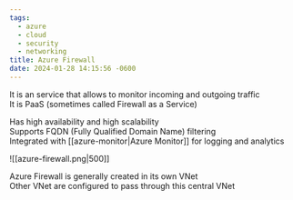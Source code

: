 ```yaml
---
tags:
  - azure
  - cloud
  - security
  - networking
title: Azure Firewall
date: 2024-01-28 14:15:56 -0600
---
```


It is an service that allows to monitor incoming and outgoing traffic  
It is PaaS (sometimes called Firewall as a Service)  

Has high availability and high scalability  
Supports FQDN (Fully Qualified Domain Name) filtering  
Integrated with [[azure-monitor|Azure Monitor]] for logging and analytics

![[azure-firewall.png|500]]

Azure Firewall is generally created in its own VNet  
Other VNet are configured to pass through this central VNet
